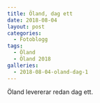 ```yaml
---
title: Öland, dag ett
date: 2018-08-04
layout: post
categories:
  - Fotoblogg
tags:
  - Öland
  - Öland 2018
galleries:
  - 2018-08-04-oland-dag-1
---
```


Öland levererar redan dag ett.
